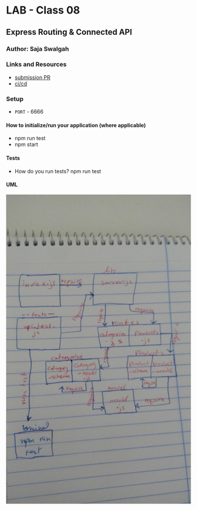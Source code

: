 # LAB - Class 08

## Express Routing & Connected API

### Author: Saja Swalgah

### Links and Resources

- [submission PR](https://github.com/Saja-401-advanced-javascript/class-08/pull/1)
- [ci/cd](https://github.com/Saja-401-advanced-javascript/class-08/runs/421771372?check_suite_focus=true)


### Setup



- `PORT` - 6666

#### How to initialize/run your application (where applicable)

- npm run test
- npm start

#### Tests

- How do you run tests?  npm run test


#### UML

![](img/class-08.jpg)
